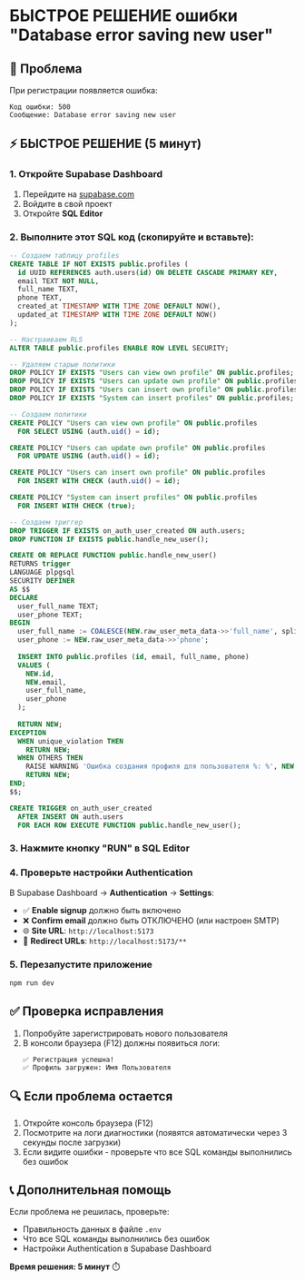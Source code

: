 # БЫСТРОЕ РЕШЕНИЕ ошибки "Database error saving new user"

## 🚨 Проблема
При регистрации появляется ошибка:
```
Код ошибки: 500
Сообщение: Database error saving new user
```

## ⚡ БЫСТРОЕ РЕШЕНИЕ (5 минут)

### 1. Откройте Supabase Dashboard
1. Перейдите на [supabase.com](https://supabase.com)
2. Войдите в свой проект
3. Откройте **SQL Editor**

### 2. Выполните этот SQL код (скопируйте и вставьте):

```sql
-- Создаем таблицу profiles
CREATE TABLE IF NOT EXISTS public.profiles (
  id UUID REFERENCES auth.users(id) ON DELETE CASCADE PRIMARY KEY,
  email TEXT NOT NULL,
  full_name TEXT,
  phone TEXT,
  created_at TIMESTAMP WITH TIME ZONE DEFAULT NOW(),
  updated_at TIMESTAMP WITH TIME ZONE DEFAULT NOW()
);

-- Настраиваем RLS
ALTER TABLE public.profiles ENABLE ROW LEVEL SECURITY;

-- Удаляем старые политики
DROP POLICY IF EXISTS "Users can view own profile" ON public.profiles;
DROP POLICY IF EXISTS "Users can update own profile" ON public.profiles;
DROP POLICY IF EXISTS "Users can insert own profile" ON public.profiles;
DROP POLICY IF EXISTS "System can insert profiles" ON public.profiles;

-- Создаем политики
CREATE POLICY "Users can view own profile" ON public.profiles
  FOR SELECT USING (auth.uid() = id);

CREATE POLICY "Users can update own profile" ON public.profiles
  FOR UPDATE USING (auth.uid() = id);

CREATE POLICY "Users can insert own profile" ON public.profiles
  FOR INSERT WITH CHECK (auth.uid() = id);

CREATE POLICY "System can insert profiles" ON public.profiles
  FOR INSERT WITH CHECK (true);

-- Создаем триггер
DROP TRIGGER IF EXISTS on_auth_user_created ON auth.users;
DROP FUNCTION IF EXISTS public.handle_new_user();

CREATE OR REPLACE FUNCTION public.handle_new_user()
RETURNS trigger 
LANGUAGE plpgsql 
SECURITY DEFINER
AS $$
DECLARE
  user_full_name TEXT;
  user_phone TEXT;
BEGIN
  user_full_name := COALESCE(NEW.raw_user_meta_data->>'full_name', split_part(NEW.email, '@', 1));
  user_phone := NEW.raw_user_meta_data->>'phone';
  
  INSERT INTO public.profiles (id, email, full_name, phone)
  VALUES (
    NEW.id,
    NEW.email,
    user_full_name,
    user_phone
  );
  
  RETURN NEW;
EXCEPTION
  WHEN unique_violation THEN
    RETURN NEW;
  WHEN OTHERS THEN
    RAISE WARNING 'Ошибка создания профиля для пользователя %: %', NEW.email, SQLERRM;
    RETURN NEW;
END;
$$;

CREATE TRIGGER on_auth_user_created
  AFTER INSERT ON auth.users
  FOR EACH ROW EXECUTE FUNCTION public.handle_new_user();
```

### 3. Нажмите кнопку **"RUN"** в SQL Editor

### 4. Проверьте настройки Authentication

В Supabase Dashboard → **Authentication** → **Settings**:

- ✅ **Enable signup** должно быть включено
- ❌ **Confirm email** должно быть ОТКЛЮЧЕНО (или настроен SMTP)
- 🌐 **Site URL**: `http://localhost:5173`
- 🔄 **Redirect URLs**: `http://localhost:5173/**`

### 5. Перезапустите приложение

```bash
npm run dev
```

## ✅ Проверка исправления

1. Попробуйте зарегистрировать нового пользователя
2. В консоли браузера (F12) должны появиться логи:
   ```
   ✅ Регистрация успешна!
   ✅ Профиль загружен: Имя Пользователя
   ```

## 🔍 Если проблема остается

1. Откройте консоль браузера (F12)
2. Посмотрите на логи диагностики (появятся автоматически через 3 секунды после загрузки)
3. Если видите ошибки - проверьте что все SQL команды выполнились без ошибок

## 📞 Дополнительная помощь

Если проблема не решилась, проверьте:
- Правильность данных в файле `.env`
- Что все SQL команды выполнились без ошибок
- Настройки Authentication в Supabase Dashboard

**Время решения: 5 минут** ⏱️